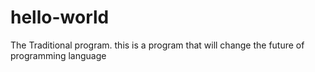 # hello-world
The Traditional program.
this is a program that will change the future of programming language
